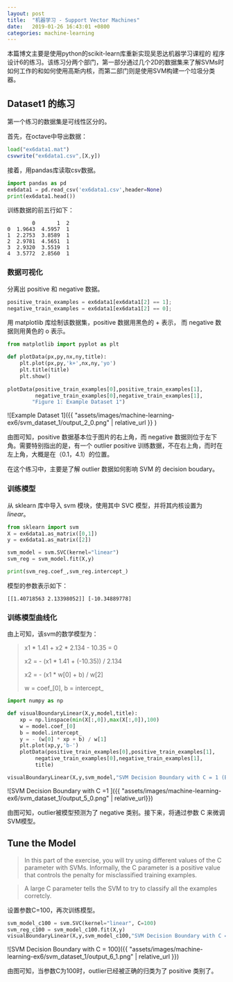 ```yaml
---
layout: post
title:  "机器学习 - Support Vector Machines"
date:   2019-01-26 16:43:01 +0800
categories: machine-learning
---
```


本篇博文主要是使用python的scikit-learn库重新实现吴恩达机器学习课程的
程序设计6的练习。该练习分两个部门，第一部分通过几个2D的数据集来了解SVMs时如何工作的和如何使用高斯内核，而第二部门则是使用SVM构建一个垃圾分类器。

## Dataset1 的练习

第一个练习的数据集是可线性区分的。

首先，在octave中导出数据：
```octave
load("ex6data1.mat")
csvwrite("ex6data1.csv",[X,y])
```

接着，用pandas库读取csv数据。

```python
import pandas as pd
ex6data1 = pd.read_csv('ex6data1.csv',header=None)
print(ex6data1.head())
```

训练数据的前五行如下：

            0       1  2
    0  1.9643  4.5957  1
    1  2.2753  3.8589  1
    2  2.9781  4.5651  1
    3  2.9320  3.5519  1
    4  3.5772  2.8560  1

### 数据可视化

分离出 positive 和 negative 数据。

```python
positive_train_examples = ex6data1[ex6data1[2] == 1];
negative_train_examples = ex6data1[ex6data1[2] == 0];
```

用 matplotlib 库绘制该数据集，positive 数据用黑色的 + 表示，
而 negative 数据则用黄色的 o 表示。

```python
from matplotlib import pyplot as plt

def plotData(px,py,nx,ny,title):
    plt.plot(px,py,'k+',nx,ny,'yo')
    plt.title(title)
    plt.show()
    
plotData(positive_train_examples[0],positive_train_examples[1],
         negative_train_examples[0],negative_train_examples[1],
        "Figure 1: Example Dataset 1")
```


![Example Dataset 1]({{ "assets/images/machine-learning-ex6/svm_dataset_1/output_2_0.png" | relative_url }} )

由图可知，positive 数据基本位于图片的右上角，而 negative 数据则位于左下角。需要特别指出的是，有一个 outlier positive 训练数据，不在右上角，而时在左上角，大概是在（0.1，4.1）的位置。

在这个练习中，主要是了解 outlier 数据如何影响 SVM 的 decision boudary。

### 训练模型

从 sklearn 库中导入 svm 模块，使用其中 SVC 模型，并将其内核设置为 *linear*。

```python
from sklearn import svm
X = ex6data1.as_matrix([0,1])
y = ex6data1.as_matrix([2])

svm_model = svm.SVC(kernel="linear")
svm_reg = svm_model.fit(X,y)

print(svm_reg.coef_,svm_reg.intercept_)
```

模型的参数表示如下：

    [[1.40718563 2.13398052]] [-10.34889778]

### 训练模型曲线化

由上可知，该svm的数学模型为：

> x1 * 1.41 + x2 * 2.134 - 10.35 = 0
> 
> x2 = - (x1 * 1.41 + (-10.35)) / 2.134
> 
> x2 = - (x1 * w[0] + b) / w[2]
> 
> w = coef_[0], b = intercept_

```python
import numpy as np

def visualBoundaryLinear(X,y,model,title):
    xp = np.linspace(min(X[:,0]),max(X[:,0]),100)
    w = model.coef_[0]
    b = model.intercept_
    y = - (w[0] * xp + b) / w[1]
    plt.plot(xp,y,'b-')
    plotData(positive_train_examples[0],positive_train_examples[1],
         negative_train_examples[0],negative_train_examples[1],
         title)

visualBoundaryLinear(X,y,svm_model,"SVM Decision Boundary with C = 1 (Example Dataset 1)")
```

![SVM Decision Boundary with C =1 ]({{ "assets/images/machine-learning-ex6/svm_dataset_1/output_5_0.png" | relative_url}})

由图可知，outlier被模型预测为了 negative 类别。接下来，将通过参数 C 来微调SVM模型。

## Tune the Model

> In this part of the exercise, you will try using different values
> of the C parameter with SVMs. Informally, the C parameter is a 
> positive value that controls the penalty for misclassified training
> examples.

> A large C parameter tells the SVM to try to classify all the examples corretcly.

设置参数C=100，再次训练模型。

```python
svm_model_c100 = svm.SVC(kernel="linear", C=100)
svm_reg_c100 = svm_model_c100.fit(X,y)
visualBoundaryLinear(X,y,svm_model_c100,"SVM Decision Boundary with C = 100 (Example Dataset 1)")
```

![SVM Decision Boundary with C = 100]({{ "assets/images/machine-learning-ex6/svm_dataset_1/output_6_1.png" | relative_url }})

由图可知，当参数C为100时，outlier已经被正确的归类为了 positive 类别了。
